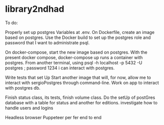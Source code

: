 # library2ndhad

To do:

Properly set up postgres Variables at .env.
On Dockerfile, create an image based on postgres. Use the Docker build to set up the postgres role and password that I want to administrate psql.

On docker-compose, start the new image based on postgres.
With the present docker compose, docker-compose up runs a container with postgres.
From another terminal, using
psql -h localhost -p 5432 -U postgres ; password 1234 i can interact with postgres.

Write tests that set Up
Start another image that will, for now, allow me to interact with sergioPostgres through command-line.
Work on app to interact with postgres db.

Finish status class, its tests, finish volume class.
Do the setUp of postGres database with a table for status and another for editions.
investigate how to handle users and logins

Headless browser Puppeteer per fer end to end
